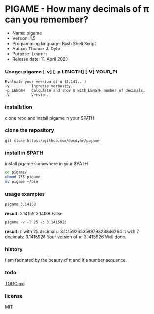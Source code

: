 # PIGAME - How many decimals of π can you remember?
* Name: pigame
* Version: 1.5
* Programming language: Bash Shell Script
* Author: Thomas J. Dyhr
* Purpose: Learn π
* Release date: 11. April 2020
### Usage:  pigame [-v] [-p LENGTH] [-V] YOUR_PI
    Evaluate your version of π (3.141.. )
    -v          Increase verbosity.
    -p LENGTH   Calculate and show π with LENGTH number of decimals.
    -V          Version.

### installation
clone repo and install pigame in your $PATH
### clone the repository
```shell
git clone https://github.com/docdyhr/pigame
```
### install in $PATH
install pigame somewhere in your $PATH
```Bash Shell
cd pigame/
chmod 755 pigame
mv pigame ~/bin
```

### usage examples
```shell
pigame 3.14158
```
**result:**
3.14159
3.14158
False

```shell
pigame -v -l 25 -p 3.1415926
```
**result:**
π with 25 decimals: 3.14159265358979323846264
π with 7 decimals:  3.1415926
Your version of π:  3.1415926
Well done.

### history
I am facinated by the beauty of π and it's number sequence.

### todo
[TODO.md](https://github.com/docdyhr/pigame/blob/master/TODO.md)
### license
[MIT](https://github.com/docdyhr/pigame/blob/master/LICENSE)
